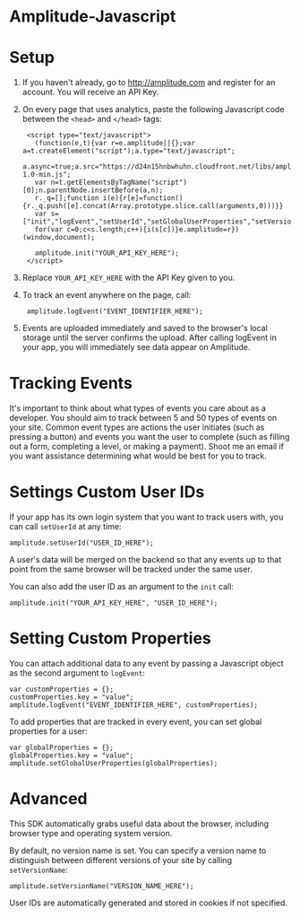 Amplitude-Javascript
====================

# Setup #
1. If you haven't already, go to http://amplitude.com and register for an account. You will receive an API Key.
2. On every page that uses analytics, paste the following Javascript code between the `<head>` and `</head>` tags:

        <script type="text/javascript">
          (function(e,t){var r=e.amplitude||{};var a=t.createElement("script");a.type="text/javascript";
          a.async=true;a.src="https://d24n15hnbwhuhn.cloudfront.net/libs/amplitude-1.0-min.js";
          var n=t.getElementsByTagName("script")[0];n.parentNode.insertBefore(a,n);
          r._q=[];function i(e){r[e]=function(){r._q.push([e].concat(Array.prototype.slice.call(arguments,0)))}}
          var s=["init","logEvent","setUserId","setGlobalUserProperties","setVersionName"];
          for(var c=0;c<s.length;c++){i(s[c])}e.amplitude=r})(window,document);

          amplitude.init("YOUR_API_KEY_HERE");
        </script>

3. Replace `YOUR_API_KEY_HERE` with the API Key given to you.
4. To track an event anywhere on the page, call:

        amplitude.logEvent("EVENT_IDENTIFIER_HERE");

5. Events are uploaded immediately and saved to the browser's local storage until the server confirms the upload. After calling logEvent in your app, you will immediately see data appear on Amplitude.

# Tracking Events #

It's important to think about what types of events you care about as a developer. You should aim to track between 5 and 50 types of events on your site. Common event types are actions the user initiates (such as pressing a button) and events you want the user to complete (such as filling out a form, completing a level, or making a payment). Shoot me an email if you want assistance determining what would be best for you to track.

# Settings Custom User IDs #

If your app has its own login system that you want to track users with, you can call `setUserId` at any time:

    amplitude.setUserId("USER_ID_HERE");

A user's data will be merged on the backend so that any events up to that point from the same browser will be tracked under the same user.

You can also add the user ID as an argument to the `init` call:

    amplitude.init("YOUR_API_KEY_HERE", "USER_ID_HERE");

# Setting Custom Properties #

You can attach additional data to any event by passing a Javascript object as the second argument to `logEvent`:

    var customProperties = {};
    customProperties.key = "value";
    amplitude.logEvent("EVENT_IDENTIFIER_HERE", customProperties);

To add properties that are tracked in every event, you can set global properties for a user:

    var globalProperties = {};
    globalProperties.key = "value";
    amplitude.setGlobalUserProperties(globalProperties);

# Advanced #

This SDK automatically grabs useful data about the browser, including browser type and operating system version.

By default, no version name is set. You can specify a version name to distinguish between different versions of your site by calling `setVersionName`:

    amplitude.setVersionName("VERSION_NAME_HERE");

User IDs are automatically generated and stored in cookies if not specified.
